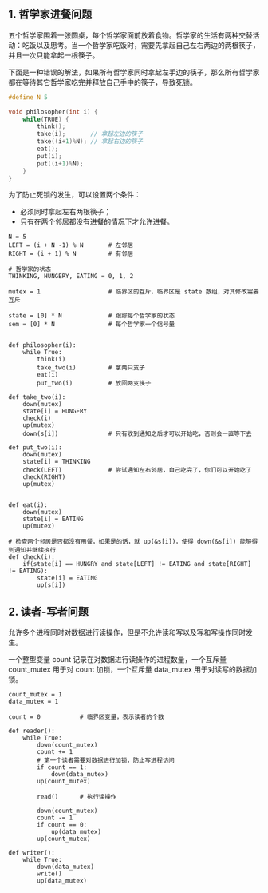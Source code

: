 ## 1. 哲学家进餐问题

五个哲学家围着一张圆桌，每个哲学家面前放着食物。哲学家的生活有两种交替活动：吃饭以及思考。当一个哲学家吃饭时，需要先拿起自己左右两边的两根筷子，并且一次只能拿起一根筷子。

下面是一种错误的解法，如果所有哲学家同时拿起左手边的筷子，那么所有哲学家都在等待其它哲学家吃完并释放自己手中的筷子，导致死锁。

```c
#define N 5

void philosopher(int i) {
    while(TRUE) {
        think();
        take(i);       // 拿起左边的筷子
        take((i+1)%N); // 拿起右边的筷子
        eat();
        put(i);
        put((i+1)%N);
    }
}
```

为了防止死锁的发生，可以设置两个条件：

- 必须同时拿起左右两根筷子；
- 只有在两个邻居都没有进餐的情况下才允许进餐。

```
N = 5
LEFT = (i + N -1) % N		# 左邻居
RIGHT = (i + 1) % N			# 有邻居

# 哲学家的状态
THINKING, HUNGERY, EATING = 0, 1, 2

mutex = 1					# 临界区的互斥，临界区是 state 数组，对其修改需要互斥

state = [0] * N				# 跟踪每个哲学家的状态
sem = [0] * N				# 每个哲学家一个信号量


def philosopher(i):
	while True:
		think(i)
		take_two(i)			# 拿两只支子
		eat(i)
		put_two(i)			# 放回两支筷子

def take_two(i):
	down(mutex)
	state[i] = HUNGERY
	check(i)
	up(mutex)
	down(s[i])				# 只有收到通知之后才可以开始吃，否则会一直等下去

def put_two(i):
    down(mutex)
    state[i] = THINKING
    check(LEFT) 			# 尝试通知左右邻居，自己吃完了，你们可以开始吃了
    check(RIGHT)
    up(mutex)


def eat(i):
    down(mutex)
    state[i] = EATING
    up(mutex)
    
# 检查两个邻居是否都没有用餐，如果是的话，就 up(&s[i])，使得 down(&s[i]) 能够得到通知并继续执行
def check(i):        
    if(state[i] == HUNGRY and state[LEFT] != EATING and state[RIGHT] != EATING):
        state[i] = EATING
        up(s[i])

```

## 2. 读者-写者问题

允许多个进程同时对数据进行读操作，但是不允许读和写以及写和写操作同时发生。

一个整型变量 count 记录在对数据进行读操作的进程数量，一个互斥量 count_mutex 用于对 count 加锁，一个互斥量 data_mutex 用于对读写的数据加锁。

```
count_mutex = 1
data_mutex = 1

count = 0			# 临界区变量，表示读者的个数 

def reader():
	while True:
		down(count_mutex)
		count += 1
		# 第一个读者需要对数据进行加锁，防止写进程访问
		if count == 1:
			down(data_mutex)
		up(count_mutex)
		
		read()		# 执行读操作
		
		down(count_mutex)
		count -= 1
		if count == 0:
			up(data_mutex)
		up(count_mutex)

def writer():
	while True:
        down(data_mutex)
        write()
        up(data_mutex)
```